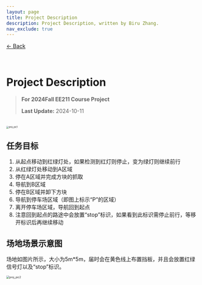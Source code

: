 ```yaml
---
layout: page
title: Project Description
description: Project Description, written by Biru Zhang.
nav_exclude: true
---
```


[← Back](https://rpai-lab.github.io/EE211/HW_and_Project/)

<br>

# Project Description

> **For 2024Fall EE211 Course Project**
>
> **Last Update:** 2024-10-11

<br>


<img src="https://rpai-lab.github.io/EE211/assets/images/proj_description_pic1.jpg" alt="proj_pic1" style="zoom:40%;" />

## 任务目标

1. 从起点移动到红绿灯处，如果检测到红灯则停止，变为绿灯则继续前行
2. 从红绿灯处移动到A区域
3. 停在A区域并完成方块的抓取
4. 导航到B区域
5. 停在B区域并卸下方块
6. 导航到停车场区域（即图上标示“P”的区域）
7. 离开停车场区域，导航回到起点
8. 注意回到起点的路途中会放置“stop”标识，如果看到此标识需停止前行，等移开标识后再继续移动

## 场地场景示意图

场地如图片所示，大小为5m*5m，届时会在黄色线上布置挡板，并且会放置红绿信号灯以及“stop”标识。

<img src="https://rpai-lab.github.io/EE211/assets/images/proj_description_pic2.jpg" alt="proj_pic2" style="zoom:50%;" />

